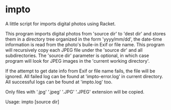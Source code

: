 # impto

A little script for imports digital photos using Racket.

This program imports digital photos from 'source dir' to 'dest dir' and stores them in a directory tree organized in the form 'yyyy/mm/dd', the date-time information is read from the photo's buile-in Exif or file name. This program will recursively copy each JPEG file under the 'source dir' and all subdirectories. The 'source dir' parameter is optional, in which case program will look for JPEG images in the 'current working directory'.

If the attempt to get date info from Exif or file name fails, the file will be ignored. All failed log can be found at 'impto-error.log' in current directory. All successful logs can be found at 'impto.log' too. 
 
Only files with '.jpg' '.jpeg' '.JPG' '.JPEG' extension will be copied.
 
  Usage:  impto [source dir] <dest dir>
